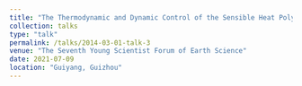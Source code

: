 ```yaml
---
title: "The Thermodynamic and Dynamic Control of the Sensible Heat Polynya in the Western Cosmonaut Sea"
collection: talks
type: "talk"
permalink: /talks/2014-03-01-talk-3
venue: "The Seventh Young Scientist Forum of Earth Science"
date: 2021-07-09
location: "Guiyang, Guizhou"
---
```

